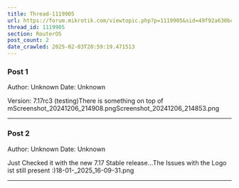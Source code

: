 ```yaml
---
title: Thread-1119905
url: https://forum.mikrotik.com/viewtopic.php?p=1119905&sid=49f92a630bc7970d8ca50523be880e8f#p1119905
thread_id: 1119905
section: RouterOS
post_count: 2
date_crawled: 2025-02-03T20:59:19.471513
---
```


### Post 1
Author: Unknown
Date: Unknown

Version: 7.17rc3 (testing)There is something on top of mScreenshot_20241206_214908.pngScreenshot_20241206_214853.png

---
### Post 2
Author: Unknown
Date: Unknown

Just Checked it with the new 7.17 Stable release...The Issues with the Logo ist still present  :)18-01-_2025_16-09-31.png

---
